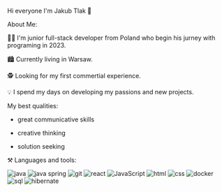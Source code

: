 Hi everyone I'm Jakub Tlak 👋 

About Me:

🤵‍♂️ I'm junior full-stack developer from Poland who begin his jurney with programing in 2023.

🏙️ Currently living in Warsaw.

🕵️ Looking for my first commertial experience.

💡 I spend my days on developing my passions and new projects.

My best qualities:

  - great communicative skills

  - creative thinking

  - solution seeking

⚒️ Languages and tools:

![java](https://github.com/JakubTlak/JakubTlak/assets/123912285/3505f210-cbaa-4a0a-a660-cf95579fc0f8)   ![java spring](https://github.com/JakubTlak/JakubTlak/assets/123912285/2dcb91e7-5b9d-497c-af47-296fd01cc54a)  ![git](https://github.com/JakubTlak/JakubTlak/assets/123912285/248c8b9a-b910-4c38-a955-fcec23518089) ![react](https://github.com/JakubTlak/JakubTlak/assets/123912285/fc00acd8-b065-41d9-94e4-910585476bd4)  ![JavaScript](https://github.com/JakubTlak/JakubTlak/assets/123912285/a4ed4fbb-6e0c-414d-b755-5da865452b6e)  ![html](https://github.com/JakubTlak/JakubTlak/assets/123912285/a63ebfa7-0aad-40a4-a131-d10572efbed6)  ![css](https://github.com/JakubTlak/JakubTlak/assets/123912285/76a50136-9890-4a35-9674-77c4a00ea969)  ![docker](https://github.com/JakubTlak/JakubTlak/assets/123912285/d0bc8ed6-b2a2-450b-a675-0a8df7b08040)  ![sql](https://github.com/JakubTlak/JakubTlak/assets/123912285/5e7a9e48-25de-4445-a486-86e795972d9c)  ![hibernate](https://github.com/JakubTlak/JakubTlak/assets/123912285/fb63b02b-7e09-4367-ba71-a909394b6a19)

















